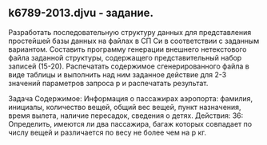 
## k6789-2013.djvu - задание.

Разработать последовательную структуру данных для представления простейшей базы данных на файлах в СП Си в соответствии с заданным вариантом. Составить программу генерации внешнего нетекстового файла заданной структуры, содержащего представительный набор записей (15-20). Распечатать содержимое сгенерированного файла в виде таблицы и выполнить над ним заданное действие для 2-3 значений параметров запроса p и распечатать результат.

Задача
Содержимое: Информация о пассажирах аэропорта: фамилия, инициалы, количество вещей, общий вес вещей, пункт назначения, время вылета, наличие пересадок, сведения о детях.
Действия: 36: Определить, имеются ли два пассажира, багаж которых совпадает по числу вещей и различается по весу не более чем на p кг.
